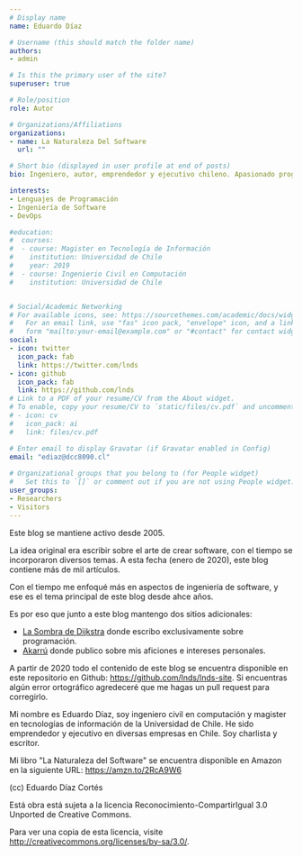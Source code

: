 ```yaml
---
# Display name
name: Eduardo Díaz

# Username (this should match the folder name)
authors:
- admin

# Is this the primary user of the site?
superuser: true

# Role/position
role: Autor

# Organizations/Affiliations
organizations:
- name: La Naturaleza Del Software
  url: ""

# Short bio (displayed in user profile at end of posts)
bio: Ingeniero, autor, emprendedor y ejecutivo chileno. Apasionado programador.

interests:
- Lenguajes de Programación
- Ingeniería de Software
- DevOps

#education:
#  courses:
#  - course: Magister en Tecnología de Información
#    institution: Universidad de Chile
#    year: 2019
#  - course: Ingenierio Civil en Computación
#    institution: Universidad de Chile


# Social/Academic Networking
# For available icons, see: https://sourcethemes.com/academic/docs/widgets/#icons
#   For an email link, use "fas" icon pack, "envelope" icon, and a link in the
#   form "mailto:your-email@example.com" or "#contact" for contact widget.
social:
- icon: twitter
  icon_pack: fab
  link: https://twitter.com/lnds
- icon: github
  icon_pack: fab
  link: https://github.com/lnds
# Link to a PDF of your resume/CV from the About widget.
# To enable, copy your resume/CV to `static/files/cv.pdf` and uncomment the lines below.  
# - icon: cv
#   icon_pack: ai
#   link: files/cv.pdf

# Enter email to display Gravatar (if Gravatar enabled in Config)
email: "ediaz@dcc8090.cl"
  
# Organizational groups that you belong to (for People widget)
#   Set this to `[]` or comment out if you are not using People widget.  
user_groups:
- Researchers
- Visitors
---
```


Este blog se mantiene activo desde 2005. 

La idea original era escribir sobre el arte de crear software, con el tiempo se incorporaron diversos temas. A esta fecha (enero de 2020), este blog contiene más de mil artículos.

Con el tiempo me enfoqué más en aspectos de ingeniería de software, y ese es el tema principal de este blog desde ahce años. 

Es por eso que junto a este blog  mantengo dos sitios adicionales:

- [La Sombra de Dijkstra](https://programando.org/) donde escribo exclusivamente sobre programación.
- [Akarrú](https://akarru.com/) donde publico sobre mis aficiones e intereses personales.

A partir de 2020 todo el contenido de este blog se encuentra disponible en este repositorio en Github: https://github.com/lnds/lnds-site. Si encuentras algún error ortográfico agredeceré que me hagas un pull request para corregirlo.


Mi nombre es Eduardo Díaz, soy ingeniero civil en computación y magister en tecnologías de información de la Universidad de Chile. He sido emprendedor y ejecutivo en diversas empresas en Chile. Soy charlista y escritor.

Mi libro "La Naturaleza del Software" se encuentra disponible en Amazon en la siguiente URL: https://amzn.to/2RcA9W6



(cc) Eduardo Díaz Cortés

Está obra está sujeta a la licencia Reconocimiento-CompartirIgual 3.0 Unported de Creative Commons.

Para ver una copia de esta licencia, visite http://creativecommons.org/licenses/by-sa/3.0/.
